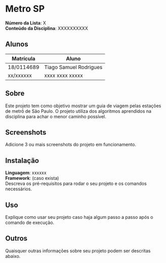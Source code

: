 # Metro SP

**Número da Lista**: X<br>
**Conteúdo da Disciplina**: XXXXXXXXXX<br>

## Alunos
|Matrícula | Aluno |
| -- | -- |
| 18/0114689  |  Tiago Samuel Rodrigues |
| xx/xxxxxx  |  xxxx xxxx xxxxx |

## Sobre 
Este projeto tem como objetivo mostrar um guia de viagem pelas estações de metrô de São Paulo. O projeto utiliza dos algoritmos aprendidos na disciplina para achar o menor caminho possível.

## Screenshots
Adicione 3 ou mais screenshots do projeto em funcionamento.

## Instalação 
**Linguagem**: xxxxxx<br>
**Framework**: (caso exista)<br>
Descreva os pré-requisitos para rodar o seu projeto e os comandos necessários.

## Uso 
Explique como usar seu projeto caso haja algum passo a passo após o comando de execução.

## Outros 
Quaisquer outras informações sobre seu projeto podem ser descritas abaixo.




